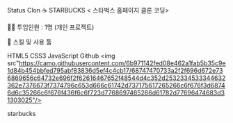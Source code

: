 Status Clon
☕️ STARBUCKS
< 스타벅스 홈페이지 클론 코딩>

👨‍💻 투입인원 : 1명 (개인 프로젝트)


🌱 스킬 및 사용 툴

HTML5 CSS3 JavaScript Github
<img src"https://camo.githubusercontent.com/6b971142fed08e462a1fab5b35c9e1d84b454bbfed795abf83836d5ef4c4cb17/68747470733a2f2f696d672e736869656c64732e696f2f62616467652f48544d4c352d2532334533344632362e7376673f7374796c653d666c61742d737175617265266c6f676f3d68746d6c35266c6f676f436f6c6f723d7768697465266d61782d77696474683d31303025"/>

starbucks
